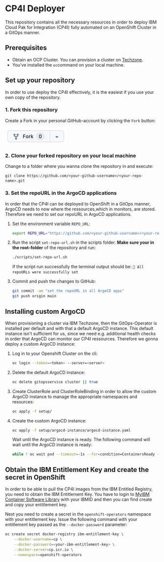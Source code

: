 # CP4I Deployer
This repository contains all the necessary resources in order to deploy IBM Cloud Pak for Integration (CP4I) fully automated on an OpenShift Cluster in a GitOps manner.

## Prerequisites
* Obtain an OCP Cluster. You can provision a cluster on [Techzone](https://techzone.ibm.com/collection/tech-zone-certified-base-images/journey-vmware-on-ibm-cloud-environments).
* You've installed the `oc`command on your local machine.

## Set up your repository
In order to use deploy the CP4I effectively, it is the easiest if you use your own copy of the repository. 

### 1. Fork this repository
Create a Fork in your personal GitHub-account by clicking the `Fork` button:

<img src=images/image.png alt="Fork button" width="200"/>

### 2. Clone your forked repository on your local machine
Change to a folder where you wanna clone the repository in and execute:

```
git clone https://github.com/<your-github-username>/<your-repo-name>.git
```

### 3. Set the repoURL in the ArgoCD applications
In order that the CP4I can be deployed to OpenShift in a GitOps manner, ArgoCD needs to now where the ressources,which in monitors, are stored. Therefore we need to set our repoURL in ArgoCD applications.

1. Set the environment variable `REPO_URL`:

    ```bash
    export REPO_URL="https://github.com/<your-github-username>/<your-repo-name>.git"
    ```
2. Run the script `set-repo-url.sh` in the scripts folder. **Make sure your in the root-folder** of the repository and run:
    ```bash
    ./scripts/set-repo-url.sh
    ```

    If the script run successfully the terminal output should be: `🎉 All repoURLs were successfully set`

3. Commit and push the changes to GitHub:
    ```bash
    git commit -am "set the repoURL in all ArgoCD apps"
    git push origin main
    ```

## Installing custom ArgoCD
When provisioning a cluster via IBM Techzone, then the GitOps-Operator is installed per default and with that a default ArgoCD instance. This default instance isn't sufficient for us, since we need e.g. additional health checks in order that ArgoCD can monitor our CP4I ressources. Therefore we gonna deploy a custom ArgoCD instance:

1. Log in to your Openshift Cluster on the cli:
    ```bash
    oc login --token=<token> --server=<server>
    ```

2. Delete the default ArgoCD instance:
    ```bash
    oc delete gitopsservice cluster || true
    ````

3. Create ClusterRole and ClusterRoleBinding in order to allow the custom ArgoCD instance to manage the appropriate namespaces and resources:
    ```bash
    oc apply -f setup/
    ```

4. Create the custom ArgoCD instance:
    ```bash
    oc apply -f setup/argocd-instance/argocd-instance.yaml
    ```
    Wait until the ArgoCD instance is ready. The following command will wait until the ArgoCD instance is ready:
    ```bash
    while ! oc wait pod --timeout=-1s --for=condition=ContainersReady -l app.kubernetes.io/name=openshift-gitops-custom-server -n openshift-gitops > /dev/null; do sleep 30; done
    ```

## Obtain the IBM Entitlement Key and create the secret in OpenShift
In order to be able to pull the CP4I images from the IBM Entitled Registry, you need to obtain the IBM Entitlement Key. You have to login to [MyIBM Container Software Library](https://myibm.ibm.com/products-services/containerlibrary) with your IBMID and then you can find create and copy your entitlement key.

Next you need to create a secret in the `openshift-operators` namespace with your entitlement key. Issue the following command with your entitlement key passed as the `--docker-password` parameter:

```bash
oc create secret docker-registry ibm-entitlement-key \
    --docker-username=cp \
    --docker-password=<your-ibm-entitlement-key> \
    --docker-server=cp.icr.io \
    --namespace=openshift-operators
```